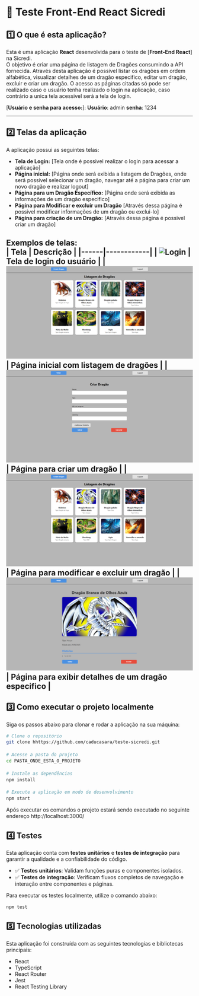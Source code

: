 # 📌 Teste Front-End React Sicredi

## 1️⃣ O que é esta aplicação?

Esta é uma aplicação **React** desenvolvida para o teste de [**Front-End React**] na Sicredi.  
O objetivo é criar uma página de listagem de Dragões consumindo a API fornecida. Através desta aplicação é possivel listar os dragões em ordem alfabética, visualizar detalhes de um
dragão especifico, editar um dragão, excluir e criar um dragão. O acesso as páginas citadas só pode ser realizado caso o usuário tenha realizado o login na aplicação, caso contrário
a unica tela acessivel será a tela de login.

[**Usuário e senha para acesso:**]:
**Usuário**: admin
**senha**: 1234

---

## 2️⃣ Telas da aplicação

A aplicação possui as seguintes telas:
- **Tela de Login:** [Tela onde é possivel realizar o login para acessar a aplicação]   
- **Página inicial:** [Página onde será exibida a listagem de Dragões, onde será possivel selecionar um dragão, navegar até a página para criar um novo dragão e realizar logout]  
- **Página para um Dragão Específico:** [Página onde será exibida as informações de um dragão especifico]  
- **Página para Modificar e excluir um Dragão** [Através dessa página é possivel modificar informações de um dragão ou exclui-lo]
- **Página para criação de um Dragão:** [Através dessa página é possivel criar um dragão]  

**Exemplos de telas:**  
| Tela | Descrição |
|------|------------|
| ![Login](./screenshots/login.png) | Tela de login do usuário |
| ![Home](./src/assets/home.png) | Página inicial com listagem de dragões |
| ![Create](./src/assets/create.png) | Página para criar um dragão |
| ![Modify](./src/assets/home.png) | Página para modificar e excluir um dragão |
| ![Modify](./src/assets/dragon.png) | Página para exibir detalhes de um dragão especifico |
---

## 3️⃣ Como executar o projeto localmente

Siga os passos abaixo para clonar e rodar a aplicação na sua máquina:

```bash
# Clone o repositório
git clone hhttps://github.com/caducasara/teste-sicredi.git

# Acesse a pasta do projeto
cd PASTA_ONDE_ESTA_O_PROJETO

# Instale as dependências
npm install

# Execute a aplicação em modo de desenvolvimento
npm start
```

Após executar os comandos o projeto estará sendo executado no seguinte endereço http://localhost:3000/

## 4️⃣ Testes

Esta aplicação conta com **testes unitários** e **testes de integração** para garantir a qualidade e a confiabilidade do código.

- ✅ **Testes unitários**: Validam funções puras e componentes isolados.
- ✅ **Testes de integração**: Verificam fluxos completos de navegação e interação entre componentes e páginas.

Para executar os testes localmente, utilize o comando abaixo:

```bash
npm test
```

## 5️⃣ Tecnologias utilizadas  

Esta aplicação foi construída com as seguintes tecnologias e bibliotecas principais:

- React
- TypeScript
- React Router
- Jest
- React Testing Library
